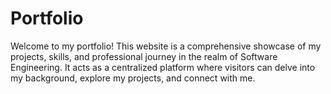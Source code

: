 # Portfolio
Welcome to my portfolio! This website is a comprehensive showcase of my projects, skills, and professional journey in the realm of Software Engineering. It acts as a centralized platform where visitors can delve into my background, explore my projects, and connect with me.
